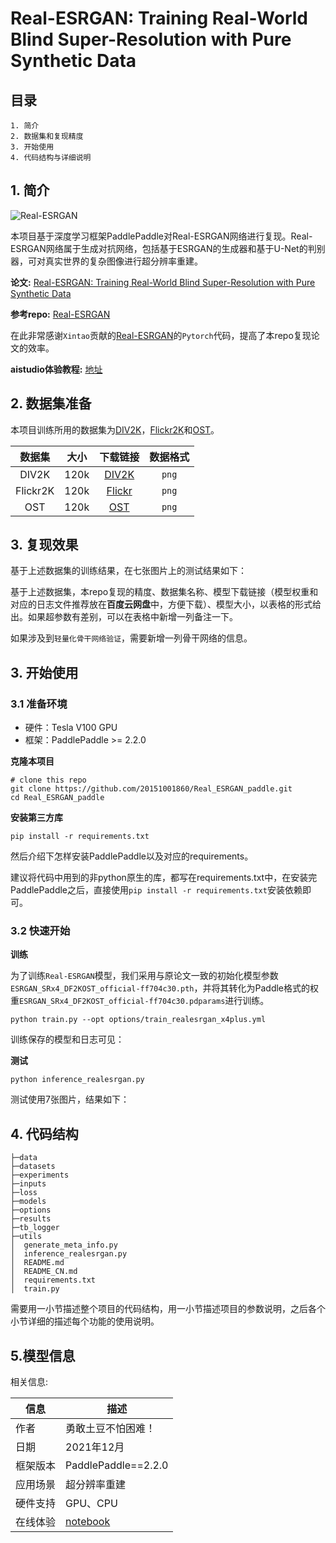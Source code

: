 # Real-ESRGAN: Training Real-World Blind Super-Resolution with Pure Synthetic Data


## 目录

```
1. 简介
2. 数据集和复现精度
3. 开始使用
4. 代码结构与详细说明
```

## 1. 简介
![Real-ESRGAN](https://user-images.githubusercontent.com/52402835/144571624-a29d9a88-d08a-4891-8356-2d9d62798774.jpg)

本项目基于深度学习框架PaddlePaddle对Real-ESRGAN网络进行复现。Real-ESRGAN网络属于生成对抗网络，包括基于ESRGAN的生成器和基于U-Net的判别器，可对真实世界的复杂图像进行超分辨率重建。


**论文:** [Real-ESRGAN: Training Real-World Blind Super-Resolution with Pure Synthetic Data](https://paperswithcode.com/paper/real-esrgan-training-real-world-blind-super)

**参考repo:** [Real-ESRGAN](https://github.com/xinntao/Real-ESRGAN)

在此非常感谢` Xintao `贡献的[Real-ESRGAN](https://github.com/xinntao/Real-ESRGAN)的`Pytorch`代码，提高了本repo复现论文的效率。

**aistudio体验教程:** [地址](https://aistudio.baidu.com/aistudio/projectdetail/3156903)


## 2. 数据集准备

本项目训练所用的数据集为[DIV2K](http://data.vision.ee.ethz.ch/cvl/DIV2K/DIV2K_train_HR.zip)，[Flickr2K](https://cv.snu.ac.kr/research/EDSR/Flickr2K.tar)和[OST](https://openmmlab.oss-cn-hangzhou.aliyuncs.com/datasets/OST_dataset.zip)。

|数据集|大小|下载链接|数据格式|
| :---: | :---: | :----: |:----: |
|DIV2K|120k|[DIV2K](http://data.vision.ee.ethz.ch/cvl/DIV2K/DIV2K_train_HR.zip)|`png`|
|Flickr2K|120k|[Flickr](https://cv.snu.ac.kr/research/EDSR/Flickr2K.tar)|`png`|
|OST|120k|[OST](https://openmmlab.oss-cn-hangzhou.aliyuncs.com/datasets/OST_dataset.zip)|`png`|

## 3. 复现效果
基于上述数据集的训练结果，在七张图片上的测试结果如下：

基于上述数据集，本repo复现的精度、数据集名称、模型下载链接（模型权重和对应的日志文件推荐放在**百度云网盘**中，方便下载）、模型大小，以表格的形式给出。如果超参数有差别，可以在表格中新增一列备注一下。

如果涉及到`轻量化骨干网络验证`，需要新增一列骨干网络的信息。



## 3. 开始使用

### 3.1 准备环境

- 硬件：Tesla V100 GPU
- 框架：PaddlePaddle >= 2.2.0


**克隆本项目**
```
# clone this repo
git clone https://github.com/20151001860/Real_ESRGAN_paddle.git
cd Real_ESRGAN_paddle
```
**安装第三方库**
```
pip install -r requirements.txt
```
然后介绍下怎样安装PaddlePaddle以及对应的requirements。

建议将代码中用到的非python原生的库，都写在requirements.txt中，在安装完PaddlePaddle之后，直接使用`pip install -r requirements.txt`安装依赖即可。


### 3.2 快速开始

**训练**


为了训练`Real-ESRGAN`模型，我们采用与原论文一致的初始化模型参数`ESRGAN_SRx4_DF2KOST_official-ff704c30.pth`，并将其转化为Paddle格式的权重`ESRGAN_SRx4_DF2KOST_official-ff704c30.pdparams`进行训练。
```
python train.py --opt options/train_realesrgan_x4plus.yml
```
训练保存的模型和日志可见：

**测试**

```
python inference_realesrgan.py
```
测试使用7张图片，结果如下：


## 4. 代码结构

```
├─data                          
├─datasets                         
├─experiments                           
├─inputs       
├─loss
├─models
├─options
├─results
├─tb_logger
├─utils
│  generate_meta_info.py                     
│  inference_realesrgan.py                        
│  README.md                        
│  README_CN.md                     
│  requirements.txt                                       
│  train.py                                     

```
需要用一小节描述整个项目的代码结构，用一小节描述项目的参数说明，之后各个小节详细的描述每个功能的使用说明。

## 5.模型信息
相关信息:

| 信息 | 描述 |
| --- | --- |
| 作者 | 勇敢土豆不怕困难！|
| 日期 | 2021年12月 |
| 框架版本 | PaddlePaddle==2.2.0 |
| 应用场景 | 超分辨率重建 |
| 硬件支持 | GPU、CPU |
| 在线体验 | [notebook](https://aistudio.baidu.com/aistudio/projectdetail/3156903)|
